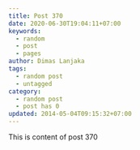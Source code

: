 ```yaml
---
title: Post 370
date: 2020-06-30T19:04:11+07:00
keywords:
  - random
  - post
  - pages
author: Dimas Lanjaka
tags:
  - random post
  - untagged
category:
  - random post
  - post has 0
updated: 2014-05-04T09:15:32+07:00
---
```

This is content of post 370